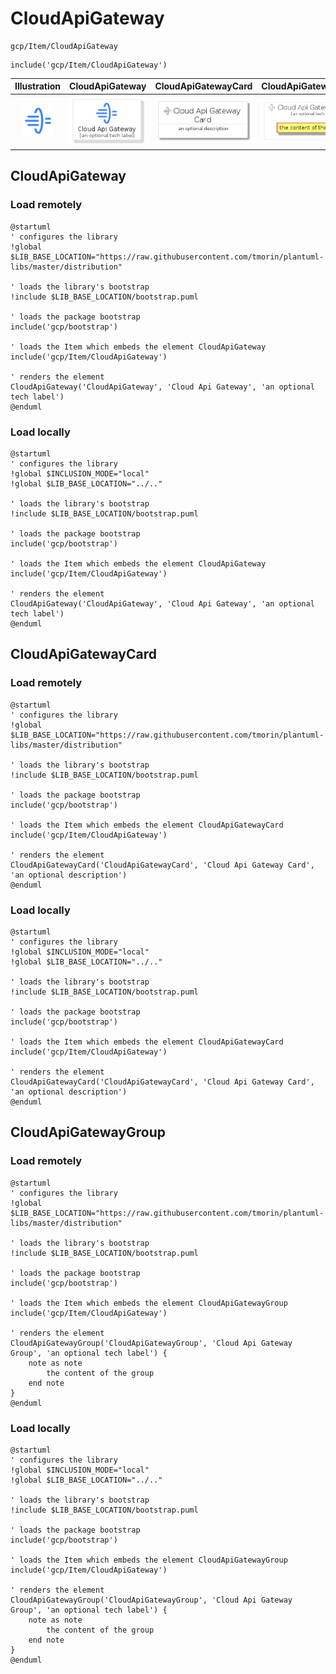 # CloudApiGateway


```text
gcp/Item/CloudApiGateway
```

```text
include('gcp/Item/CloudApiGateway')
```



| Illustration | CloudApiGateway | CloudApiGatewayCard | CloudApiGatewayGroup |
| :---: | :---: | :---: | :---: |
| ![illustration for Illustration](../../gcp/Item/CloudApiGateway.png) | ![illustration for CloudApiGateway](../../gcp/Item/CloudApiGateway.Local.png) | ![illustration for CloudApiGatewayCard](../../gcp/Item/CloudApiGatewayCard.Local.png) | ![illustration for CloudApiGatewayGroup](../../gcp/Item/CloudApiGatewayGroup.Local.png) |




## CloudApiGateway

### Load remotely
```plantuml
@startuml
' configures the library
!global $LIB_BASE_LOCATION="https://raw.githubusercontent.com/tmorin/plantuml-libs/master/distribution"

' loads the library's bootstrap
!include $LIB_BASE_LOCATION/bootstrap.puml

' loads the package bootstrap
include('gcp/bootstrap')

' loads the Item which embeds the element CloudApiGateway
include('gcp/Item/CloudApiGateway')

' renders the element
CloudApiGateway('CloudApiGateway', 'Cloud Api Gateway', 'an optional tech label')
@enduml
```

### Load locally
```plantuml
@startuml
' configures the library
!global $INCLUSION_MODE="local"
!global $LIB_BASE_LOCATION="../.."

' loads the library's bootstrap
!include $LIB_BASE_LOCATION/bootstrap.puml

' loads the package bootstrap
include('gcp/bootstrap')

' loads the Item which embeds the element CloudApiGateway
include('gcp/Item/CloudApiGateway')

' renders the element
CloudApiGateway('CloudApiGateway', 'Cloud Api Gateway', 'an optional tech label')
@enduml
```

## CloudApiGatewayCard

### Load remotely
```plantuml
@startuml
' configures the library
!global $LIB_BASE_LOCATION="https://raw.githubusercontent.com/tmorin/plantuml-libs/master/distribution"

' loads the library's bootstrap
!include $LIB_BASE_LOCATION/bootstrap.puml

' loads the package bootstrap
include('gcp/bootstrap')

' loads the Item which embeds the element CloudApiGatewayCard
include('gcp/Item/CloudApiGateway')

' renders the element
CloudApiGatewayCard('CloudApiGatewayCard', 'Cloud Api Gateway Card', 'an optional description')
@enduml
```

### Load locally
```plantuml
@startuml
' configures the library
!global $INCLUSION_MODE="local"
!global $LIB_BASE_LOCATION="../.."

' loads the library's bootstrap
!include $LIB_BASE_LOCATION/bootstrap.puml

' loads the package bootstrap
include('gcp/bootstrap')

' loads the Item which embeds the element CloudApiGatewayCard
include('gcp/Item/CloudApiGateway')

' renders the element
CloudApiGatewayCard('CloudApiGatewayCard', 'Cloud Api Gateway Card', 'an optional description')
@enduml
```

## CloudApiGatewayGroup

### Load remotely
```plantuml
@startuml
' configures the library
!global $LIB_BASE_LOCATION="https://raw.githubusercontent.com/tmorin/plantuml-libs/master/distribution"

' loads the library's bootstrap
!include $LIB_BASE_LOCATION/bootstrap.puml

' loads the package bootstrap
include('gcp/bootstrap')

' loads the Item which embeds the element CloudApiGatewayGroup
include('gcp/Item/CloudApiGateway')

' renders the element
CloudApiGatewayGroup('CloudApiGatewayGroup', 'Cloud Api Gateway Group', 'an optional tech label') {
    note as note
        the content of the group
    end note
}
@enduml
```

### Load locally
```plantuml
@startuml
' configures the library
!global $INCLUSION_MODE="local"
!global $LIB_BASE_LOCATION="../.."

' loads the library's bootstrap
!include $LIB_BASE_LOCATION/bootstrap.puml

' loads the package bootstrap
include('gcp/bootstrap')

' loads the Item which embeds the element CloudApiGatewayGroup
include('gcp/Item/CloudApiGateway')

' renders the element
CloudApiGatewayGroup('CloudApiGatewayGroup', 'Cloud Api Gateway Group', 'an optional tech label') {
    note as note
        the content of the group
    end note
}
@enduml
```

